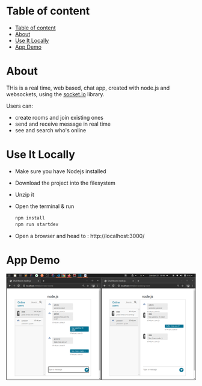# Table of content
- [Table of content](#table-of-content)
- [About](#about)
- [Use It Locally](#use-it-locally)
- [App Demo](#app-demo)

# About

THis is a real time, web based, chat app, created with node.js and websockets, using the [socket.io](https://socket.io/) library.

Users can:

-   create rooms and join existing ones
-   send and receive message in real time
-   see and search who's online


# Use It Locally

* Make sure you have Nodejs installed
* Download the project into the filesystem
* Unzip it
* Open the terminal & run
    ```bash
    npm install
    npm run startdev
    ```

* Open a browser and head to : http://localhost:3000/


# App Demo

![app demo](app-demo.png)
